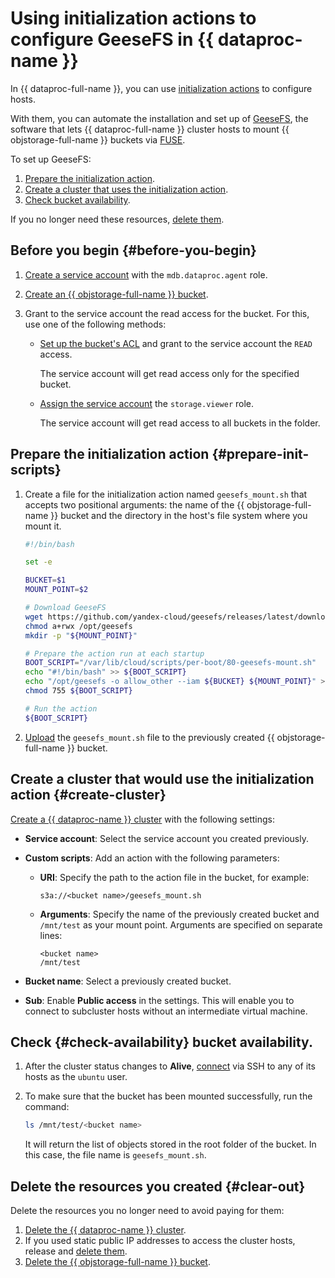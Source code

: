 # Using initialization actions to configure GeeseFS in {{ dataproc-name }}

In {{ dataproc-full-name }}, you can use [initialization actions](../../data-proc/concepts/init-action.md) to configure hosts.

With them, you can automate the installation and set up of [GeeseFS](../../storage/tools/geesefs.md), the software that lets {{ dataproc-full-name }} cluster hosts to mount {{ objstorage-full-name }} buckets via [FUSE](https://en.wikipedia.org/wiki/Filesystem_in_Userspace).

To set up GeeseFS:

1. [Prepare the initialization action](#prepare-init-scripts).
1. [Create a cluster that uses the initialization action](#create-cluster).
1. [Check bucket availability](#check-availability).

If you no longer need these resources, [delete them](#clear-out).

## Before you begin {#before-you-begin}

1. [Create a service account](../../iam/operations/sa/create.md) with the `mdb.dataproc.agent` role.

1. [Create an {{ objstorage-full-name }} bucket](../../storage/operations/buckets/create.md).

1. Grant to the service account the read access for the bucket. For this, use one of the following methods:

   * [Set up the bucket's ACL](../../storage/operations/buckets/edit-acl.md) and grant to the service account the `READ` access.

      The service account will get read access only for the specified bucket.

   * [Assign the service account](../../iam/operations/sa/assign-role-for-sa.md) the `storage.viewer` role.

      The service account will get read access to all buckets in the folder.

## Prepare the initialization action {#prepare-init-scripts}

1. Create a file for the initialization action named `geesefs_mount.sh` that accepts two positional arguments: the name of the {{ objstorage-full-name }} bucket and the directory in the host's file system where you mount it.

   ```bash
   #!/bin/bash

   set -e

   BUCKET=$1
   MOUNT_POINT=$2

   # Download GeeseFS
   wget https://github.com/yandex-cloud/geesefs/releases/latest/download/geesefs-linux-amd64 -O /opt/geesefs
   chmod a+rwx /opt/geesefs
   mkdir -p "${MOUNT_POINT}"

   # Prepare the action run at each startup
   BOOT_SCRIPT="/var/lib/cloud/scripts/per-boot/80-geesefs-mount.sh"
   echo "#!/bin/bash" >> ${BOOT_SCRIPT}
   echo "/opt/geesefs -o allow_other --iam ${BUCKET} ${MOUNT_POINT}" >> ${BOOT_SCRIPT}
   chmod 755 ${BOOT_SCRIPT}

   # Run the action
   ${BOOT_SCRIPT}
   ```

1. [Upload](../../storage/operations/objects/upload.md) the `geesefs_mount.sh` file to the previously created {{ objstorage-full-name }} bucket.

## Create a cluster that would use the initialization action {#create-cluster}

[Create a {{ dataproc-name }} cluster](../../data-proc/operations/cluster-create.md) with the following settings:

* **Service account**: Select the service account you created previously.
* **Custom scripts**: Add an action with the following parameters:

   * **URI**: Specify the path to the action file in the bucket, for example:

      ```http
      s3a://<bucket name>/geesefs_mount.sh
      ```

   * **Arguments**: Specify the name of the previously created bucket and `/mnt/test` as your mount point. Arguments are specified on separate lines:

      ```text
      <bucket name>
      /mnt/test
      ```

* **Bucket name**: Select a previously created bucket.

* **Sub**: Enable **Public access** in the settings. This will enable you to connect to subcluster hosts without an intermediate virtual machine.

## Check {#check-availability} bucket availability.

1. After the cluster status changes to **Alive**, [connect](../../data-proc/operations/connect.md#data-proc-ssh) via SSH to any of its hosts as the `ubuntu` user.

1. To make sure that the bucket has been mounted successfully, run the command:

   ```bash
   ls /mnt/test/<bucket name>
   ```

   It will return the list of objects stored in the root folder of the bucket. In this case, the file name is `geesefs_mount.sh`.

## Delete the resources you created {#clear-out}

Delete the resources you no longer need to avoid paying for them:

1. [Delete the {{ dataproc-name }} cluster](../../data-proc/operations/cluster-delete.md).
1. If you used static public IP addresses to access the cluster hosts, release and [delete them](../../vpc/operations/address-delete.md).
1. [Delete the {{ objstorage-full-name }} bucket](../../storage/operations/buckets/delete.md).
